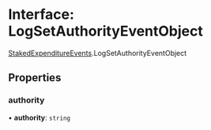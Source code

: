 # Interface: LogSetAuthorityEventObject

[StakedExpenditureEvents](../modules/StakedExpenditureEvents.md).LogSetAuthorityEventObject

## Properties

### authority

• **authority**: `string`
